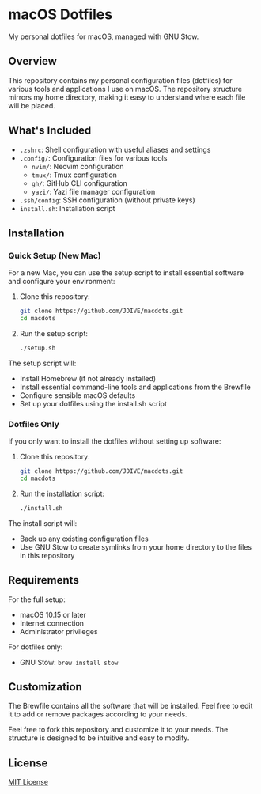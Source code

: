 # macOS Dotfiles

My personal dotfiles for macOS, managed with GNU Stow.

## Overview

This repository contains my personal configuration files (dotfiles) for various tools and applications I use on macOS. The repository structure mirrors my home directory, making it easy to understand where each file will be placed.

## What's Included

- `.zshrc`: Shell configuration with useful aliases and settings
- `.config/`: Configuration files for various tools
  - `nvim/`: Neovim configuration
  - `tmux/`: Tmux configuration
  - `gh/`: GitHub CLI configuration
  - `yazi/`: Yazi file manager configuration
- `.ssh/config`: SSH configuration (without private keys)
- `install.sh`: Installation script

## Installation

### Quick Setup (New Mac)

For a new Mac, you can use the setup script to install essential software and configure your environment:

1. Clone this repository:
   ```bash
   git clone https://github.com/JDIVE/macdots.git
   cd macdots
   ```

2. Run the setup script:
   ```bash
   ./setup.sh
   ```

The setup script will:
- Install Homebrew (if not already installed)
- Install essential command-line tools and applications from the Brewfile
- Configure sensible macOS defaults
- Set up your dotfiles using the install.sh script

### Dotfiles Only

If you only want to install the dotfiles without setting up software:

1. Clone this repository:
   ```bash
   git clone https://github.com/JDIVE/macdots.git
   cd macdots
   ```

2. Run the installation script:
   ```bash
   ./install.sh
   ```

The install script will:
- Back up any existing configuration files
- Use GNU Stow to create symlinks from your home directory to the files in this repository

## Requirements

For the full setup:
- macOS 10.15 or later
- Internet connection
- Administrator privileges

For dotfiles only:
- GNU Stow: `brew install stow`

## Customization

The Brewfile contains all the software that will be installed. Feel free to edit it to add or remove packages according to your needs.

Feel free to fork this repository and customize it to your needs. The structure is designed to be intuitive and easy to modify.

## License

[MIT License](LICENSE)

